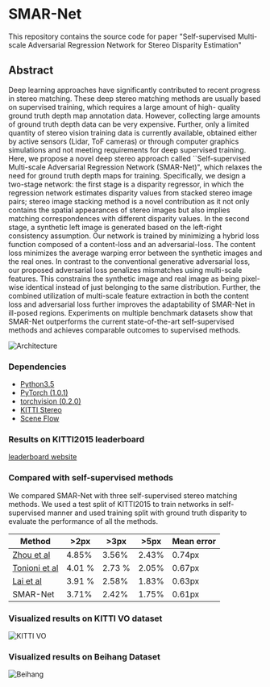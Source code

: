 # SMAR-Net

This repository contains the source code for paper "Self-supervised Multi-scale Adversarial Regression Network for Stereo Disparity Estimation"

## Abstract

Deep learning approaches have significantly contributed to recent progress in stereo matching. These deep stereo matching methods are usually based on supervised training, which requires a large amount of high- quality ground truth depth map annotation data. However, collecting large amounts of ground truth depth data can be very expensive. Further, only a limited quantity of stereo vision training data is currently available, obtained either by active sensors (Lidar, ToF cameras) or through computer graphics simulations and not meeting requirements for deep supervised training. Here, we propose a novel deep stereo approach called ``Self-supervised Multi-scale Adversarial Regression Network (SMAR-Net)", which relaxes the need for ground truth depth maps for training. Specifically, we design a two-stage network: the first stage is a disparity regressor, in which the regression network estimates disparity values from stacked stereo image pairs; stereo image stacking method is a novel contribution as it not only contains the spatial appearances of stereo images but also implies matching correspondences with different disparity values. In the second stage, a synthetic left image is generated based on the left-right consistency assumption. Our network is trained by minimizing a hybrid loss function composed of a content-loss and an adversarial-loss. The content loss minimizes the average warping error between the synthetic images and the real ones. In contrast to the conventional generative adversarial loss, our proposed adversarial loss penalizes mismatches using multi-scale features. This constrains the synthetic image and real image as being pixel-wise identical instead of just belonging to the same distribution. Further, the combined utilization of multi-scale feature extraction in both the content loss and adversarial loss further improves the adaptability of SMAR-Net in ill-posed regions. Experiments on multiple benchmark datasets show that SMAR-Net outperforms the current state-of-the-art self-supervised methods and achieves comparable outcomes to supervised methods.

![Architecture](https://github.com/Dawnstar8411/SMAR-Net/blob/master/Images/SMAR-Net.png)

### Dependencies

- [Python3.5](https://www.python.org/downloads/)
- [PyTorch (1.0.1)](http://pytorch.org)
- [torchvision (0.2.0)](http://pytorch.org)
- [KITTI Stereo](http://www.cvlibs.net/datasets/kitti/eval_object.php)
- [Scene Flow](https://lmb.informatik.uni-freiburg.de/resources/datasets/SceneFlowDatasets.en.html)

### Results on KITTI2015 leaderboard

[leaderboard website](http://www.cvlibs.net/datasets/kitti/eval_scene_flow.php?benchmark=stereo)

### Compared with self-supervised methods

We compared SMAR-Net with three self-supervised stereo matching methods. We used a test split of KITTI2015 to train networks in self-supervised manner and used training split with ground truth disparity to evaluate the performance of all the methods.

|Method | >2px | >3px| >5px |Mean error|
|---|---|---|---|---|
| [Zhou et al](http://openaccess.thecvf.com/content_ICCV_2017/papers/Zhou_Unsupervised_Learning_of_ICCV_2017_paper.pdf) |4.85%|3.56%|2.43%|0.74px
| [Tonioni et al](http://openaccess.thecvf.com/content_ICCV_2017/papers/Tonioni_Unsupervised_Adaptation_for_ICCV_2017_paper.pdf) | 4.01 % | 2.73 % | 2.05% | 0.67px
| [Lai et al](https://papers.nips.cc/paper/6639-semi-supervised-learning-for-optical-flow-with-generative-adversarial-networks.pdf)| 3.91 % | 2.58% | 1.83% | 0.63px|
|SMAR-Net|3.71%|2.42%|1.75%|0.61px|

### Visualized results on KITTI VO dataset

![KITTI VO](https://github.com/Dawnstar8411/SMAR-Net/blob/master/Images/KITTI_VO.gif)

### Visualized results on Beihang Dataset

![Beihang](https://github.com/Dawnstar8411/SMAR-Net/blob/master/Images/Beihang.gif)